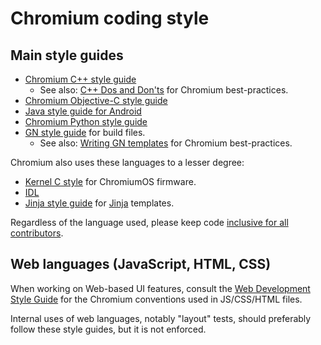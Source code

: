 # Chromium coding style

## Main style guides

  * [Chromium C++ style guide](c++/c++.md)
    * See also: [C++ Dos and Don'ts](c++/c++-dos-and-donts.md) for Chromium best-practices.
  * [Chromium Objective-C style guide](objective-c/objective-c.md)
  * [Java style guide for Android](java/java.md)
  * [Chromium Python style guide](python/python.md)
  * [GN style guide](https://gn.googlesource.com/gn/+/master/docs/style_guide.md) for build files.
    * See also: [Writing GN templates](../build/docs/writing_gn_templates.md) for Chromium best-practices.

Chromium also uses these languages to a lesser degree:

  * [Kernel C style](https://www.kernel.org/doc/html/latest/process/coding-style.html) for ChromiumOS firmware.
  * [IDL](https://sites.google.com/a/chromium.org/dev/blink/webidl#TOC-Style)
  * [Jinja style guide](https://sites.google.com/a/chromium.org/dev/developers/jinja#TOC-Style) for [Jinja](https://sites.google.com/a/chromium.org/dev/developers/jinja) templates.

Regardless of the language used, please keep code [inclusive for all contributors](inclusive_code.md).

## Web languages (JavaScript, HTML, CSS)

When working on Web-based UI features, consult the [Web Development Style Guide](web/web.md) for the Chromium conventions used in JS/CSS/HTML files.

Internal uses of web languages, notably "layout" tests, should preferably follow these style guides, but it is not enforced.
